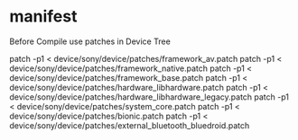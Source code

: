 manifest
========
Before Compile use patches in Device Tree

patch -p1 < device/sony/device/patches/framework_av.patch
patch -p1 < device/sony/device/patches/framework_native.patch
patch -p1 < device/sony/device/patches/framework_base.patch
patch -p1 < device/sony/device/patches/hardware_libhardware.patch
patch -p1 < device/sony/device/patches/hardware_libhardware_legacy.patch
patch -p1 < device/sony/device/patches/system_core.patch
patch -p1 < device/sony/device/patches/bionic.patch
patch -p1 < device/sony/device/patches/external_bluetooth_bluedroid.patch
